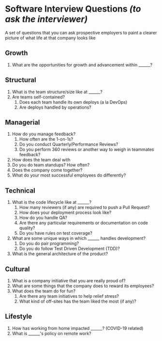 # Software Interview Questions _(to ask the interviewer)_
A set of questions that you can ask prospective employers to paint a clearer picture of what life at that company looks like

## Growth

1. What are the opportunities for growth and advancement within ______?

## Structural

1. What is the team structure/size like at ______?
1. Are teams self-contained?
    1. Does each team handle its own deploys (a la DevOps)
    1. Are deploys handled by operations?

## Managerial

1. How do you manage feedback?
    1. How often are the 1-on-1s?
    1. Do you conduct Quarterly/Performance Reviews?
    1. Do you perform 360 reviews or another way to weigh in teammates feedback?
1. How does the team deal with 
1. Do you do team standups? How often?
1. Does the company come together?
1. What do your most successful employees do differently?

## Technical

1. What is the code lifecycle like at ______?
    1. How many reviewers (if any) are required to push a Pull Request?
    1. How does your deployment process look like?
    1. How do you handle QA?
    1. Are there any particular requirements or documentation on code quality?
    1. Do you have rules on test coverage?
1. What are some unique ways in which ______ handles development?
    1. Do you do pair programming?
    1. Do you do follow Test Driven Development (TDD)?
1. What is the general architecture of the product?

## Cultural

1. What is a company initiative that you are really proud of?
1. What are some things that the company does to reward its employees?
1. What does the team do for fun?
    1. Are there any team initiatives to help relief stress?
    1. What kind of off-sites has the team liked the most (if any)?

## Lifestyle

1. How has working from home impacted ______? (COVID-19 related)
1. What is ______'s policy on remote work?
